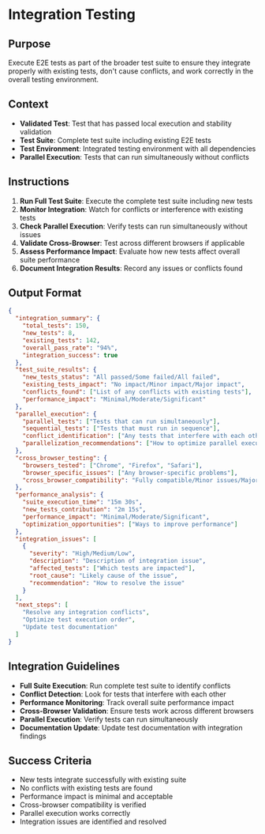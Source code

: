 # Integration Testing

## Purpose
Execute E2E tests as part of the broader test suite to ensure they integrate properly with existing tests, don't cause conflicts, and work correctly in the overall testing environment.

## Context
- **Validated Test**: Test that has passed local execution and stability validation
- **Test Suite**: Complete test suite including existing E2E tests
- **Test Environment**: Integrated testing environment with all dependencies
- **Parallel Execution**: Tests that can run simultaneously without conflicts

## Instructions
1. **Run Full Test Suite**: Execute the complete test suite including new tests
2. **Monitor Integration**: Watch for conflicts or interference with existing tests
3. **Check Parallel Execution**: Verify tests can run simultaneously without issues
4. **Validate Cross-Browser**: Test across different browsers if applicable
5. **Assess Performance Impact**: Evaluate how new tests affect overall suite performance
6. **Document Integration Results**: Record any issues or conflicts found

## Output Format
```json
{
  "integration_summary": {
    "total_tests": 150,
    "new_tests": 8,
    "existing_tests": 142,
    "overall_pass_rate": "94%",
    "integration_success": true
  },
  "test_suite_results": {
    "new_tests_status": "All passed/Some failed/All failed",
    "existing_tests_impact": "No impact/Minor impact/Major impact",
    "conflicts_found": ["List of any conflicts with existing tests"],
    "performance_impact": "Minimal/Moderate/Significant"
  },
  "parallel_execution": {
    "parallel_tests": ["Tests that can run simultaneously"],
    "sequential_tests": ["Tests that must run in sequence"],
    "conflict_identification": ["Any tests that interfere with each other"],
    "parallelization_recommendations": ["How to optimize parallel execution"]
  },
  "cross_browser_testing": {
    "browsers_tested": ["Chrome", "Firefox", "Safari"],
    "browser_specific_issues": ["Any browser-specific problems"],
    "cross_browser_compatibility": "Fully compatible/Minor issues/Major issues"
  },
  "performance_analysis": {
    "suite_execution_time": "15m 30s",
    "new_tests_contribution": "2m 15s",
    "performance_impact": "Minimal/Moderate/Significant",
    "optimization_opportunities": ["Ways to improve performance"]
  },
  "integration_issues": [
    {
      "severity": "High/Medium/Low",
      "description": "Description of integration issue",
      "affected_tests": ["Which tests are impacted"],
      "root_cause": "Likely cause of the issue",
      "recommendation": "How to resolve the issue"
    }
  ],
  "next_steps": [
    "Resolve any integration conflicts",
    "Optimize test execution order",
    "Update test documentation"
  ]
}
```

## Integration Guidelines
- **Full Suite Execution**: Run complete test suite to identify conflicts
- **Conflict Detection**: Look for tests that interfere with each other
- **Performance Monitoring**: Track overall suite performance impact
- **Cross-Browser Validation**: Ensure tests work across different browsers
- **Parallel Execution**: Verify tests can run simultaneously
- **Documentation Update**: Update test documentation with integration findings

## Success Criteria
- New tests integrate successfully with existing suite
- No conflicts with existing tests are found
- Performance impact is minimal and acceptable
- Cross-browser compatibility is verified
- Parallel execution works correctly
- Integration issues are identified and resolved
